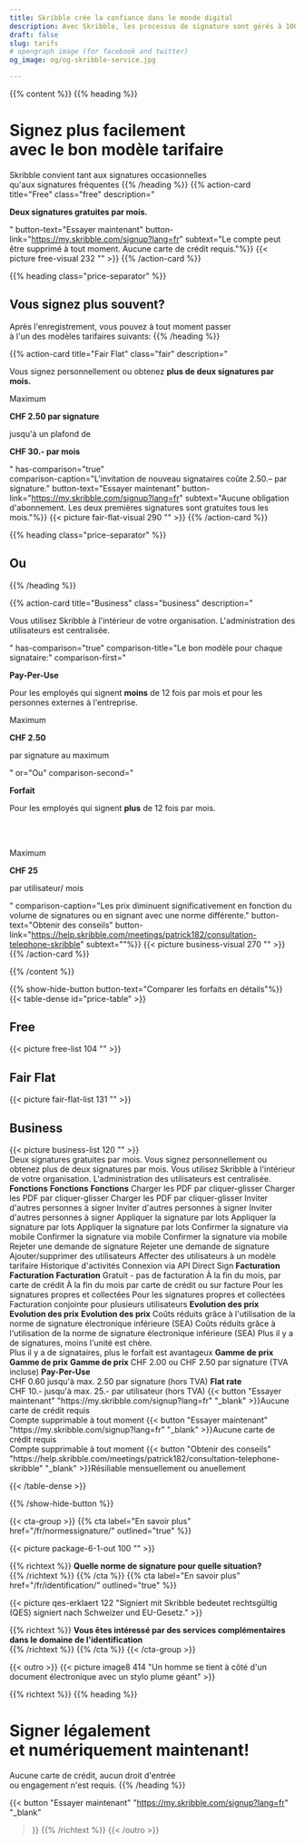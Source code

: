 ```yaml
---
title: Skribble crée la confiance dans le monde digital
description: Avec Skribble, les processus de signature sont gérés à 100% numériquement, sur la base de la signature électronique qualifiée "SEQ" – la signature électronique qui équivaut à une signature manuscrite, selon la loi suisse et européenne.
draft: false
slug: tarifs
# opengraph image (for facebook and twitter)
og_image: og/og-skribble-service.jpg

---
```


{{% content %}}
{{% heading %}}
# Signez plus facilement <br class="hide-for-mobile">avec le bon modèle tarifaire
Skribble convient tant aux signatures occasionnelles <br class="hide-for-mobile">qu'aux signatures fréquentes
{{% /heading %}}
{{% action-card 
  title="Free" 
  class="free" 
  description="<p><strong>Deux signatures gratuites par mois.</strong><br></p>" 
  button-text="Essayer maintenant" 
  button-link="https://my.skribble.com/signup?lang=fr" 
  subtext="Le compte peut être supprimé à tout moment. Aucune carte de crédit requis."%}}
    {{< picture free-visual 232 "" >}}
{{% /action-card %}}

{{% heading class="price-separator" %}}
## Vous signez plus souvent?
Après l'enregistrement, vous pouvez à tout moment passer <br class="hide-for-mobile">à l'un des modèles tarifaires suivants:
{{% /heading %}}

{{% action-card 
  title="Fair Flat" 
  class="fair" 
  description="<p>Vous signez personnellement ou obtenez <strong>plus de deux signatures par mois.</strong></p><p class='top-spaced'>Maximum</p><p><strong>CHF <span class='large'>2.50</span> par signature</strong></p><p>jusqu'à un plafond de</p><p><strong>CHF <span class='large'>30.-</span> par mois</strong></p>"
  has-comparison="true"   
  comparison-caption="L'invitation de nouveau signataires coûte 2.50.– par signature."
  button-text="Essayer maintenant" 
  button-link="https://my.skribble.com/signup?lang=fr" 
  subtext="Aucune obligation d'abonnement. Les deux premières signatures sont gratuites tous les mois."%}}
    {{< picture fair-flat-visual 290 "" >}}
{{% /action-card %}}

{{% heading class="price-separator" %}}
## Ou
{{% /heading %}}

{{% action-card 
  title="Business"
  class="business" 
  description="<p>Vous utilisez Skribble à l'intérieur de votre organisation. L'administration des utilisateurs est centralisée.</p>"
  has-comparison="true"
  comparison-title="Le bon modèle pour chaque signataire:"
  comparison-first="<p><strong>Pay-Per-Use</strong></p><p>Pour les employés qui signent <strong>moins</strong> de 12 fois par mois et pour les personnes externes à l'entreprise.</p><p class='top-spaced'>Maximum</p><p><strong>CHF <span class='large'>2.50</strong></span></p><p> par signature au maximum</p>"
  or="Ou"
  comparison-second="<p><strong>Forfait</strong></p><p>Pour les employés qui signent <strong>plus</strong> de 12 fois par mois.</p><br><br><p class='top-spaced'>Maximum</p><p><strong>CHF <span class='large'>25</strong></span></p><p>par utilisateur/ mois</p>"
  comparison-caption="Les prix diminuent significativement en fonction du volume de signatures ou en signant avec une norme différente."
  button-text="Obtenir des conseils"
  button-link="https://help.skribble.com/meetings/patrick182/consultation-telephone-skribble"
  subtext=""%}}
    {{< picture business-visual 270 "" >}}
{{% /action-card %}}

{{% /content %}}

{{% show-hide-button button-text="Comparer les forfaits en détails"%}}
{{< table-dense id="price-table" >}}
<thead>
<tr>
<th style="width: 33%;"><div class="header-with-image"><span><h2>Free</h2></span><span class="header-image">{{< picture free-list 104 "" >}}</span></div></th>
<th style="width: 33%;"><div class="header-with-image"><h2>Fair Flat</h2><span class="header-image">{{< picture fair-flat-list 131 "" >}}</span></div></th>
<th style="width: 33%;"><div class="header-with-image"><h2>Business</h2><span class="header-image">{{< picture business-list 120 "" >}}</span></div></th>
</tr>
</thead>

<tbody>
<tr>
<td>Deux signatures gratuites par mois.</td>
<td>Vous signez personnellement ou obtenez plus de deux signatures par mois.</td>
<td>Vous utilisez Skribble à l'intérieur de votre organisation. L'administration des utilisateurs est centralisée.</td>
</tr>

<tr>
<td><strong>Fonctions</strong></td>
<td><strong>Fonctions</strong></td>
<td><strong>Fonctions</strong></td>
</tr>

<tr>
<td>Charger les PDF par cliquer-glisser</td>
<td>Charger les PDF par cliquer-glisser</td>
<td>Charger les PDF par cliquer-glisser</td>
</tr>

<tr>
<td>Inviter d'autres personnes à signer</td>
<td>Inviter d'autres personnes à signer</td>
<td>Inviter d'autres personnes à signer</td>
</tr>

<tr>
<td>Appliquer la signature par lots</td>
<td>Appliquer la signature par lots</td>
<td>Appliquer la signature par lots</td>
</tr>

<tr>
<td>Confirmer la signature via mobile</td>
<td>Confirmer la signature via mobile</td>
<td>Confirmer la signature via mobile</td>
</tr>

<tr>
<td></td>
<td>Rejeter une demande de signature</td>
<td>Rejeter une demande de signature</td>
</tr>

<tr>
<td></td>
<td></td>
<td>Ajouter/supprimer des utilisateurs</td>
</tr>

<tr>
<td></td>
<td></td>
<td>Affecter des utilisateurs à un modèle tarifaire</td>
</tr>

<tr>
<td></td>
<td></td>
<td>Historique d'activités</td>
</tr>

<tr>
<td></td>
<td></td>
<td>Connexion via API</td>
</tr>

<tr>
<td></td>
<td></td>
<td>Direct Sign</td>
</tr>

<tr>
<td><strong>Facturation</strong></td>
<td><strong>Facturation</strong></td>
<td><strong>Facturation</strong></td>
</tr>

<tr>
<td>Gratuit - pas de facturation</td>
<td>À la fin du mois, par carte de crédit</td>
<td>À la fin du mois par carte de crédit ou sur facture</td>
</tr>

<tr>
<td></td>
<td>Pour les signatures propres et collectées</td>
<td>Pour les signatures propres et collectées</td>
</tr>

<tr>
<td></td>
<td></td>
<td>Facturation conjointe pour plusieurs utilisateurs</td>
</tr>

<tr>
<td><strong>Evolution des prix</strong></td>
<td><strong>Evolution des prix</strong></td>
<td><strong>Evolution des prix</strong></td>
</tr>

<tr>
<td></td>
<td>Coûts réduits grâce à l'utilisation de la norme de signature électronique inférieure (SEA)</td>
<td>Coûts réduits grâce à l'utilisation de la norme de signature électronique inférieure (SEA)</td>
</tr>

<tr>
<td></td>
<td></td>
<td>Plus il y a de signatures, moins l'unité est chère.<br>Plus il y a de signataires, plus le forfait est avantageux</td>
</tr>

<tr>
<td><strong>Gamme de prix</strong></td>
<td><strong>Gamme de prix</strong></td>
<td><strong>Gamme de prix</strong></td>
</tr>

<tr>
<td></td>
<td>CHF 2.00 ou CHF 2.50 par signature (TVA incluse)</td>
<td><strong>Pay-Per-Use</strong><br>CHF 0.60 jusqu'à max. 2.50 par signature (hors TVA)</td>
</tr>

<tr>
<td></td>
<td></td>
<td><strong>Flat rate</strong><br>CHF 10.- jusqu'à max. 25.- par utilisateur (hors TVA)</td>
</tr>

<tr>
<td>{{< button
  "Essayer maintenant"
  "https://my.skribble.com/signup?lang=fr"
  "_blank"
>}}Aucune carte de crédit requis<br>Compte supprimable à tout moment</td>
<td>{{< button
  "Essayer maintenant"
  "https://my.skribble.com/signup?lang=fr"
  "_blank"
>}}Aucune carte de crédit requis<br>Compte supprimable à tout moment</td>
<td>{{< button
  "Obtenir des conseils"
  "https://help.skribble.com/meetings/patrick182/consultation-telephone-skribble"
  "_blank"
>}}Résiliable mensuellement ou anuellement</td>
</tr>

</tbody>

{{< /table-dense >}}

{{% /show-hide-button %}}


[//]: # (--------------------------------------------------------------------------------------------------------------)

{{< cta-group >}}
{{% cta
  label="En savoir plus"
  href="/fr/normessignature/"
  outlined="true"
%}}

{{< picture package-6-1-out 100 "" >}}

{{% richtext %}}
**Quelle norme de signature pour quelle situation?**<br>
{{% /richtext %}}
{{% /cta %}}
{{% cta
  label="En savoir plus"
  href="/fr/identification/"
  outlined="true"
%}}

{{< picture qes-erklaert 122 "Signiert mit Skribble bedeutet rechtsgültig (QES) signiert nach Schweizer und EU-Gesetz." >}}

{{% richtext %}}
**Vous êtes intéressé par des services complémentaires dans le domaine de l'identification**<br>
{{% /richtext %}}
{{% /cta %}}
{{< /cta-group >}}

[//]: # (--------------------------------------------------------------------------------------------------------------)

{{< outro >}}
{{< picture image8 414 "Un homme se tient à côté d'un document électronique avec un stylo plume géant" >}}

{{% richtext %}}
{{% heading %}}
# Signer légalement <br class="hide-for-mobile">et numériquement maintenant!
Aucune carte de crédit, aucun droit d'entrée <br class="hide-for-mobile">ou engagement n'est requis.
{{% /heading %}}

{{< button
  "Essayer maintenant"
  "https://my.skribble.com/signup?lang=fr"
  "_blank"
>}}
{{% /richtext %}}
{{< /outro >}}
